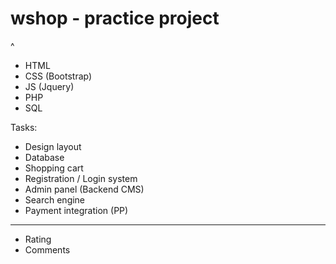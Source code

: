 # wshop - practice project
^
- HTML 
- CSS (Bootstrap)
- JS (Jquery)
- PHP 
- SQL

Tasks:
- Design layout
- Database
- Shopping cart
- Registration / Login system
- Admin panel (Backend CMS)
- Search engine
- Payment integration (PP)
*******************************
- Rating
- Comments
